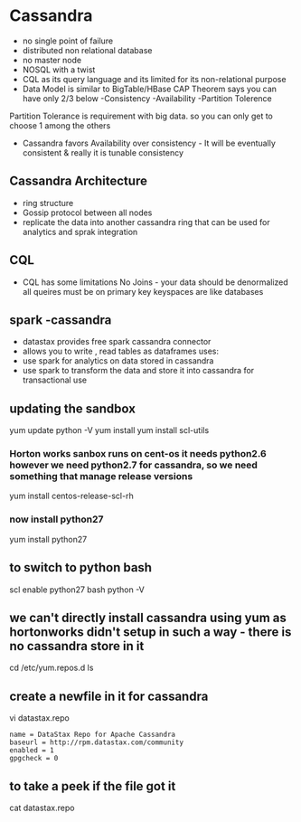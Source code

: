 # Cassandra
- no single point of failure
- distributed non relational database
- no master node
- NOSQL with a twist
- CQL as its query language and its limited for its non-relational purpose
- Data Model is similar to BigTable/HBase
CAP Theorem says you can have only 2/3 below
-Consistency
-Availability
-Partition Tolerence

Partition Tolerance is requirement with big data. so you can only get to choose 1 among the others
- Cassandra favors Availability over consistency - It will be eventually consistent & really it is tunable consistency
## Cassandra Architecture
- ring structure
- Gossip protocol between all nodes
- replicate the data into another cassandra ring that can be used for analytics and sprak integration
## CQL
- CQL has some limitations
No Joins - your data should be denormalized
all queires must be on primary key
keyspaces are like databases
## spark -cassandra
- datastax provides free spark cassandra connector
- allows you to write , read tables as dataframes
uses:
- use spark for analytics on data stored in cassandra
- use spark to transform the data and store it into cassandra for transactional use

## updating the sandbox
yum update
python -V
yum install
yum install scl-utils
### Horton works sanbox runs on cent-os it needs python2.6 however we need python2.7 for cassandra, so we need something that manage release versions
yum install centos-release-scl-rh
### now install python27
yum install python27
## to switch to python bash
scl enable python27 bash
python -V
## we can't directly install cassandra using yum as hortonworks didn't setup in such a way - there is no cassandra store in it
cd /etc/yum.repos.d
ls
## create a newfile in it for cassandra
vi datastax.repo
``` [datastax]
name = DataStax Repo for Apache Cassandra
baseurl = http://rpm.datastax.com/community
enabled = 1
gpgcheck = 0

```
## to take a peek if the file got it
cat datastax.repo
